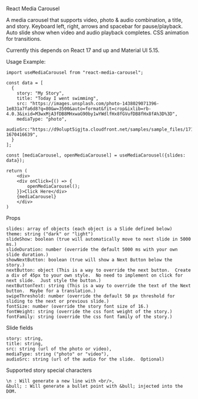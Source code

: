React Media Carousel

A media carousel that supports video, photo & audio combination, a title, and story.  Keyboard left, right, arrows and spacebar for pause/playback.  Auto slide show when video and audio playback completes.  CSS animation for transitions.

Currently this depends on React 17 and up and Material UI 5.15.

Usage Example:

    import useMediaCarousel from "react-media-carousel";

    const data = [
      {
        story: "My Story",
        title: "Today I went swimming",
        src: "https://images.unsplash.com/photo-1438029071396-1e831a7fa6d8?q=80&w=3500&auto=format&fit=crop&ixlib=rb-4.0.3&ixid=M3wxMjA3fDB8MHxwaG90by1wYWdlfHx8fGVufDB8fHx8fA%3D%3D",
        mediaType: "photo",
        audioSrc:"https://d9olupt5igjta.cloudfront.net/samples/sample_files/171110/2fae439df204976114e6126cca1b7545dbfa9467/mp3/_impact_water.mp3?1670416639",
      }
    ];

    const [mediaCarousel, openMediaCarousel] = useMediaCarousel({slides: data});

    return (
        <div>
        <div onClick={() => {
            openMediaCarousel();
        }}>Click Here</div>
        {mediaCarousel}
        </div>
    )

Props

    slides: array of objects (each object is a Slide defined below)
    theme: string ("dark" or "light")
    slideShow: boolean (true will automatically move to next slide in 5000 ms.)
    slideDuration: number (override the default 5000 ms with your own slide duration.)
    showNextButton: boolean (true will show a Next Button below the story.)
    nextButton: object (This is a way to override the next button.  Create a div of 45px to your own style.  No need to implement on click for next slide.  Just style the button.)
    nextButtonText: string (This is a way to override the text of the Next button.  Maybe for a translation.)
    swipeThreshold: number (override the default 50 px threshold for sliding to the next or previous slide.)
    fontSize: number (override the story font size of 16.)
    fontWeight: string (override the css font weight of the story.)
    fontFamily: string (override the css font family of the story.)


Slide fields

    story: string,
    title: string,
    src: string (url of the photo or video),
    mediaType: string ("photo" or "video"),
    audioSrc: string (url of the audio for the slide.  Optional)

Supported story special characters

    \n : Will generate a new line with <br/>,
    &bull; : Will generate a bullet point with &bull; injected into the DOM. 
